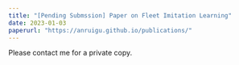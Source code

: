 ```yaml
---
title: "[Pending Submssion] Paper on Fleet Imitation Learning"
date: 2023-01-03
paperurl: "https://anruigu.github.io/publications/"
---
```

Please contact me for a private copy.


<!-- # title: "Implicit Interactive Fleet Learning from Heterogenous Human Supervisors"
# collection: publications
# permalink: /publication/2015-10-01-paper-title-number-3
# venue: 'Journal 1'
# paperurl: 'http://academicpages.github.io/files/paper3.pdf'
# citation: 'Your Name, You. (2015). &quot;Paper Title Number 3.&quot; <i>Journal 1</i>. 1(3).'
<!-- # [Download paper here](http://academicpages.github.io/files/paper3.pdf) -->
